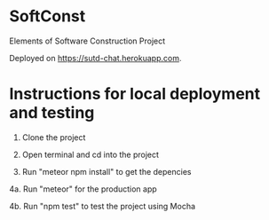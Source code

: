 # SoftConst

Elements of Software Construction Project

Deployed on https://sutd-chat.herokuapp.com.

# Instructions for local deployment and testing

1.  Clone the project

2.  Open terminal and cd into the project

3.  Run "meteor npm install" to get the depencies

4a. Run "meteor" for the production app

4b. Run "npm test" to test the project using Mocha
